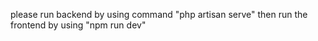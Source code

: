 please run backend by using command "php artisan serve"
then run the frontend by using "npm run dev"
